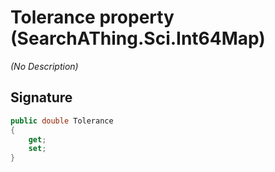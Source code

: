 # Tolerance property (SearchAThing.Sci.Int64Map)
_(No Description)_

## Signature
```csharp
public double Tolerance
{
    get;
    set;
}
```
